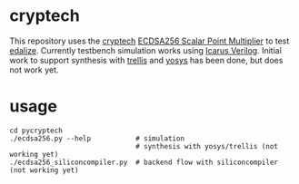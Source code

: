 # cryptech

This repository uses the [cryptech](https://cryptech.is/) [ECDSA256 Scalar Point Multiplier](https://git.cryptech.is/core/pkey/ecdsa256/) to test [edalize](https://github.com/olofk/edalize).
Currently testbench simulation works using [Icarus Verilog](http://iverilog.icarus.com/).
Initial work to support synthesis with [trellis](https://github.com/YosysHQ/prjtrellis) and [yosys](https://yosyshq.net/yosys/) has been done, but does not work yet.

# usage

    cd pycryptech
    ./ecdsa256.py --help           # simulation
                                   # synthesis with yosys/trellis (not working yet)
    ./ecdsa256_siliconcompiler.py  # backend flow with siliconcompiler (not working yet)
  

